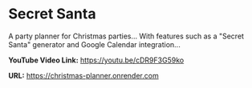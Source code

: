 # Secret Santa

A party planner for Christmas parties... With features such as a "Secret Santa" generator and Google Calendar integration...

**YouTube Video Link:** https://youtu.be/cDR9F3G59ko

**URL:** https://christmas-planner.onrender.com

